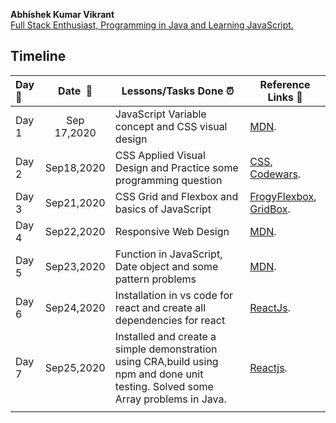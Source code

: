 **Abhishek Kumar Vikrant**  
<u>Full Stack Enthusiast, Programming in Java and Learning JavaScript.</u>



## **Timeline**

| Day:pushpin: | **Date &nbsp;:calendar:** | **Lessons/Tasks Done :alarm_clock:**                         | **Reference Links :link:**                                   |
| :------------ | :-----------------------: | ------------------------------------------------------------ | ------------------------------------------------------------ |
| Day 1         |        Sep 17,2020        | JavaScript Variable concept and CSS visual design            | [MDN](https://developer.mozilla.org/en-US/docs/Learn/Getting_started_with_the_web/JavaScript_basics). |
| Day  2        |        Sep18,2020         | CSS Applied Visual Design and Practice some programming question | [CSS](https://www.freecodecamp.org/learn/responsive-web-design/applied-visual-design/change-the-position-of-overlapping-elements-with-the-z-index-property), [Codewars](https://www.codewars.com/dashboard). |
| Day 3         |        Sep21,2020         | CSS Grid and Flexbox and basics of JavaScript                | [FrogyFlexbox](https://flexboxfroggy.com/), [GridBox](https://cssgridgarden.com/). |
| Day 4         |        Sep22,2020         | Responsive Web Design                                        | [MDN](https://developer.mozilla.org/en-US/docs/Learn/Getting_started_with_the_web/JavaScript_basics). |
| Day 5         |        Sep23,2020         | Function in JavaScript, Date object and some pattern problems | [MDN](https://developer.mozilla.org/en-US/docs/Learn/Getting_started_with_the_web/JavaScript_basics). |
| Day 6         |        Sep24,2020         | Installation in vs code for react and create all dependencies for react | [ReactJs](https://reactjs.org/).                             |
| Day 7         |        Sep25,2020         | Installed and create a simple demonstration using CRA,build using npm and done unit testing. Solved some Array problems in Java. | [Reactjs](https://reactjs.org/).                             |
|               |                           |                                                              |                                                              |



